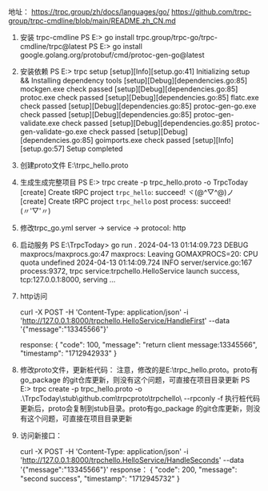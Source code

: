 
地址：
  https://trpc.group/zh/docs/languages/go/
  https://github.com/trpc-group/trpc-cmdline/blob/main/README.zh_CN.md

1. 安装 trpc-cmdline
PS E:\> go install trpc.group/trpc-go/trpc-cmdline/trpc@latest
PS E:\> go install google.golang.org/protobuf/cmd/protoc-gen-go@latest

2. 安装依赖
PS E:\> trpc setup
[setup][Info][setup.go:41] Initializing setup && Installing dependency tools
[setup][Debug][dependencies.go:85] mockgen.exe check passed
[setup][Debug][dependencies.go:85] protoc.exe check passed
[setup][Debug][dependencies.go:85] flatc.exe check passed
[setup][Debug][dependencies.go:85] protoc-gen-go.exe check passed
[setup][Debug][dependencies.go:85] protoc-gen-validate.exe check passed
[setup][Debug][dependencies.go:85] protoc-gen-validate-go.exe check passed
[setup][Debug][dependencies.go:85] goimports.exe check passed
[setup][Info][setup.go:57] Setup completed

3. 创建proto文件
E:\trpc_hello.proto

4. 生成生成完整项目
PS E:\> trpc create -p trpc_hello.proto -o TrpcToday
[create] Create tRPC project `trpc_hello`: succeed! ヾ(@^▽^@)ノ
[create] Create tRPC project `trpc_hello` post process: succeed! (〃'▽'〃)

5. 修改trpc_go.yml
  server -> service -> protocol: http
6. 启动服务
PS E:\TrpcToday> go run .
2024-04-13 01:14:09.723 DEBUG   maxprocs/maxprocs.go:47 maxprocs: Leaving GOMAXPROCS=20: CPU quota undefined
2024-04-13 01:14:09.724 INFO    server/service.go:167   process:9372, trpc service:trpchello.HelloService launch success, tcp:127.0.0.1:8000, serving ...

7. http访问

    curl -X POST -H 'Content-Type: application/json' -i 'http://127.0.0.1:8000/trpchello.HelloService/HandleFirst' --data '{"message":"13345566"}'

    response: 
        {
        "code": 100,
        "message": "return client message:13345566",
        "timestamp": "1712942933"
        }

8. 修改proto文件，更新桩代码：
    注意，修改的是E:\trpc_hello.proto。proto有go_package 的git仓库更新，则没有这个问题，可直接在项目目录更新
PS E:\> trpc create -p trpc_hello.proto -o .\TrpcToday\stub\github.com\trpcproto\trpchello\ --rpconly -f
    执行桩代码更新后，proto会复制到stub目录。proto有go_package 的git仓库更新，则没有这个问题，可直接在项目目录更新
9. 访问新接口：

    curl -X POST -H 'Content-Type: application/json' -i 'http://127.0.0.1:8000/trpchello.HelloService/HandleSeconds' --data '{"message":"13345566"}'
    response：
        {
        "code": 200,
        "message": "second success",
        "timestamp": "1712945732"
        }
